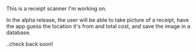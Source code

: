 This is a receipt scanner I'm working on. 

In the alpha release, the user will be able to take picture of a receipt, 
have the app guess the location it's from and total cost, and save the 
image in a database. 

..check back soon!
